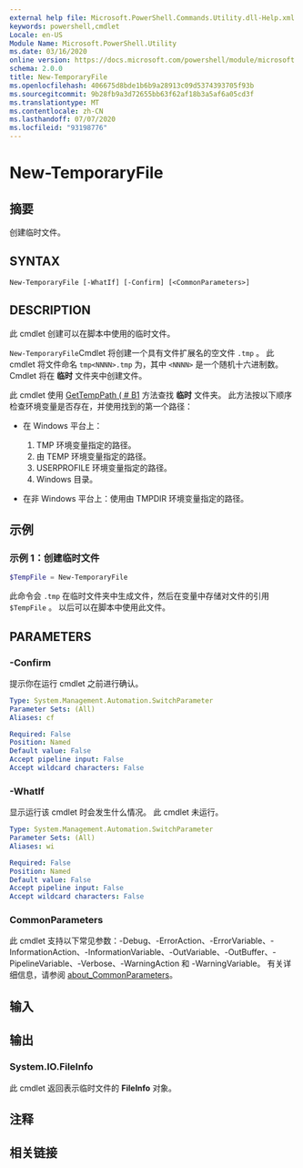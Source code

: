 ```yaml
---
external help file: Microsoft.PowerShell.Commands.Utility.dll-Help.xml
keywords: powershell,cmdlet
Locale: en-US
Module Name: Microsoft.PowerShell.Utility
ms.date: 03/16/2020
online version: https://docs.microsoft.com/powershell/module/microsoft.powershell.utility/new-temporaryfile?view=powershell-7.1&WT.mc_id=ps-gethelp
schema: 2.0.0
title: New-TemporaryFile
ms.openlocfilehash: 406675d8bde1b6b9a28913c09d5374393705f93b
ms.sourcegitcommit: 9b28fb9a3d72655bb63f62af18b3a5af6a05cd3f
ms.translationtype: MT
ms.contentlocale: zh-CN
ms.lasthandoff: 07/07/2020
ms.locfileid: "93198776"
---
```

# New-TemporaryFile

## 摘要
创建临时文件。

## SYNTAX

```
New-TemporaryFile [-WhatIf] [-Confirm] [<CommonParameters>]
```

## DESCRIPTION

此 cmdlet 创建可以在脚本中使用的临时文件。

`New-TemporaryFile`Cmdlet 将创建一个具有文件扩展名的空文件 `.tmp` 。
此 cmdlet 将文件命名 `tmp<NNNN>.tmp` 为，其中 `<NNNN>` 是一个随机十六进制数。
Cmdlet 将在 **临时** 文件夹中创建文件。

此 cmdlet 使用 [GetTempPath ( # B1](/dotnet/api/system.io.path.gettemppath) 方法查找 **临时** 文件夹。 此方法按以下顺序检查环境变量是否存在，并使用找到的第一个路径：

- 在 Windows 平台上：

  1. TMP 环境变量指定的路径。
  1. 由 TEMP 环境变量指定的路径。
  1. USERPROFILE 环境变量指定的路径。
  1. Windows 目录。

- 在非 Windows 平台上：使用由 TMPDIR 环境变量指定的路径。

## 示例

### 示例 1：创建临时文件

```powershell
$TempFile = New-TemporaryFile
```

此命令会 `.tmp` 在临时文件夹中生成文件，然后在变量中存储对文件的引用 `$TempFile` 。 以后可以在脚本中使用此文件。

## PARAMETERS

### -Confirm

提示你在运行 cmdlet 之前进行确认。

```yaml
Type: System.Management.Automation.SwitchParameter
Parameter Sets: (All)
Aliases: cf

Required: False
Position: Named
Default value: False
Accept pipeline input: False
Accept wildcard characters: False
```

### -WhatIf

显示运行该 cmdlet 时会发生什么情况。
此 cmdlet 未运行。

```yaml
Type: System.Management.Automation.SwitchParameter
Parameter Sets: (All)
Aliases: wi

Required: False
Position: Named
Default value: False
Accept pipeline input: False
Accept wildcard characters: False
```

### CommonParameters

此 cmdlet 支持以下常见参数：-Debug、-ErrorAction、-ErrorVariable、-InformationAction、-InformationVariable、-OutVariable、-OutBuffer、-PipelineVariable、-Verbose、-WarningAction 和 -WarningVariable。 有关详细信息，请参阅 [about_CommonParameters](../Microsoft.PowerShell.Core/About/about_CommonParameters.md)。

## 输入

## 输出

### System.IO.FileInfo

此 cmdlet 返回表示临时文件的 **FileInfo** 对象。

## 注释

## 相关链接

